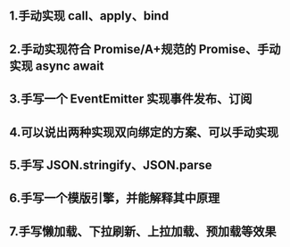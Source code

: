 ## 1.手动实现 call、apply、bind

## 2.手动实现符合 Promise/A+规范的 Promise、手动实现 async await

## 3.手写一个 EventEmitter 实现事件发布、订阅

## 4.可以说出两种实现双向绑定的方案、可以手动实现

## 5.手写 JSON.stringify、JSON.parse

## 6.手写一个模版引擎，并能解释其中原理

## 7.手写懒加载、下拉刷新、上拉加载、预加载等效果
